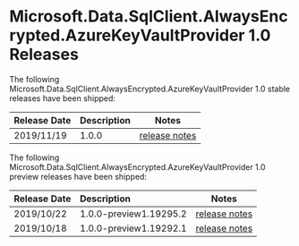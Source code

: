 # Microsoft.Data.SqlClient.AlwaysEncrypted.AzureKeyVaultProvider 1.0 Releases

The following Microsoft.Data.SqlClient.AlwaysEncrypted.AzureKeyVaultProvider 1.0 stable releases have been shipped:

| Release Date | Description | Notes |
| :-- | :-- | :--: |
| 2019/11/19 | 1.0.0  | [release notes](1.0.0.md) |

The following Microsoft.Data.SqlClient.AlwaysEncrypted.AzureKeyVaultProvider 1.0 preview releases have been shipped:

| Release Date | Description | Notes |
| :-- | :-- | :--: |
| 2019/10/22 | 1.0.0-preview1.19295.2  | [release notes](1.0.0-preview1.md) |
| 2019/10/18 | 1.0.0-preview1.19292.1  | [release notes](1.0.0-preview1.md) |